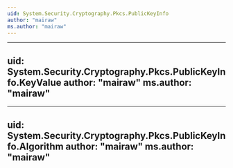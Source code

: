 ```yaml
---
uid: System.Security.Cryptography.Pkcs.PublicKeyInfo
author: "mairaw"
ms.author: "mairaw"
---
```


---
uid: System.Security.Cryptography.Pkcs.PublicKeyInfo.KeyValue
author: "mairaw"
ms.author: "mairaw"
---

---
uid: System.Security.Cryptography.Pkcs.PublicKeyInfo.Algorithm
author: "mairaw"
ms.author: "mairaw"
---
